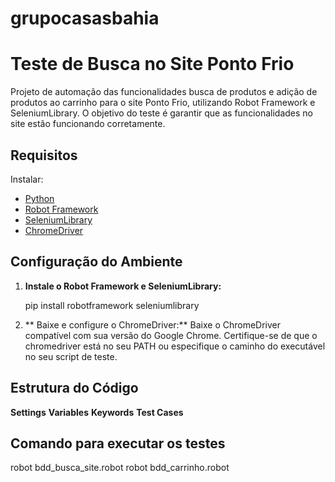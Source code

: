 # grupocasasbahia

# Teste de Busca no Site Ponto Frio
Projeto de automação das funcionalidades busca de produtos e adição de produtos ao carrinho para o site Ponto Frio, utilizando Robot Framework e SeleniumLibrary. O objetivo do teste é garantir que as funcionalidades no site estão funcionando corretamente.


## Requisitos

Instalar:
- [Python](https://www.python.org/downloads/)
- [Robot Framework](https://robotframework.org/#installing)
- [SeleniumLibrary](https://github.com/robotframework/SeleniumLibrary)
- [ChromeDriver](https://sites.google.com/chromium.org/driver/)


## Configuração do Ambiente

1. **Instale o Robot Framework e SeleniumLibrary:**

     pip install robotframework seleniumlibrary
   
2. ** Baixe e configure o ChromeDriver:**
Baixe o ChromeDriver compatível com sua versão do Google Chrome.
Certifique-se de que o chromedriver está no seu PATH ou especifique o caminho do executável no seu script de teste.

## Estrutura do Código
**Settings**
**Variables**
**Keywords**
**Test Cases**

## Comando para executar os testes
robot bdd_busca_site.robot
robot bdd_carrinho.robot
